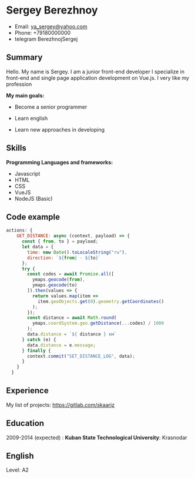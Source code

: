 Sergey Berezhnoy
============
* Email:                            ya_sergey@yahoo.com
* Phone:                            +79180000000
* telegram                          BerezhnojSergej

Summary
----------
Hello. My name is Sergey. I am a junior front-end developer
I specialize in front-end and single page application development on Vue.js. I very like my profession

**My main goals:**

* Become a senior programmer

* Learn english

* Learn new approaches in developing


Skills
--------------------
**Programming Languages and frameworks:**
* Javascript
* HTML
* CSS
* VueJS
* NodeJS (Basic)

Code example
----------------------------------------
```javascript
actions: {
    GET_DISTANCE: async (context, payload) => {
      const { from, to } = payload;
      let data = {
        time: new Date().toLocaleString("ru"),
        direction: `${from} - ${to}`
      };
      try {
        const codes = await Promise.all([
          ymaps.geocode(from),
          ymaps.geocode(to)
        ]).then(values => {
          return values.map(item =>
            item.geoObjects.get(0).geometry.getCoordinates()
          );
        });
        const distance = await Math.round(
          ymaps.coordSystem.geo.getDistance(...codes) / 1000
        );
        data.distance = `${ distance } км`
      } catch (e) {
        data.distance = e.message;
      } finally {
        context.commit("SET_DISTANCE_LOG", data);
      }
    }
  }
```

Experience
---------

My list of projects: https://gitlab.com/skaarjz

Education
---------

2009-2014 (expected)
:   **Kuban State Technological University**: Krasnodar

English
---------

Level: A2
